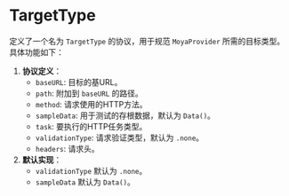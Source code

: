 # TargetType

定义了一个名为 `TargetType` 的协议，用于规范 `MoyaProvider` 所需的目标类型。具体功能如下：

1. **协议定义**：
   * `baseURL`: 目标的基URL。
   * `path`: 附加到 `baseURL` 的路径。
   * `method`: 请求使用的HTTP方法。
   * `sampleData`: 用于测试的存根数据，默认为 `Data()`。
   * `task`: 要执行的HTTP任务类型。
   * `validationType`: 请求验证类型，默认为 `.none`。
   * `headers`: 请求头。
2. **默认实现**：
   * `validationType` 默认为 `.none`。
   * `sampleData` 默认为 `Data()`。
